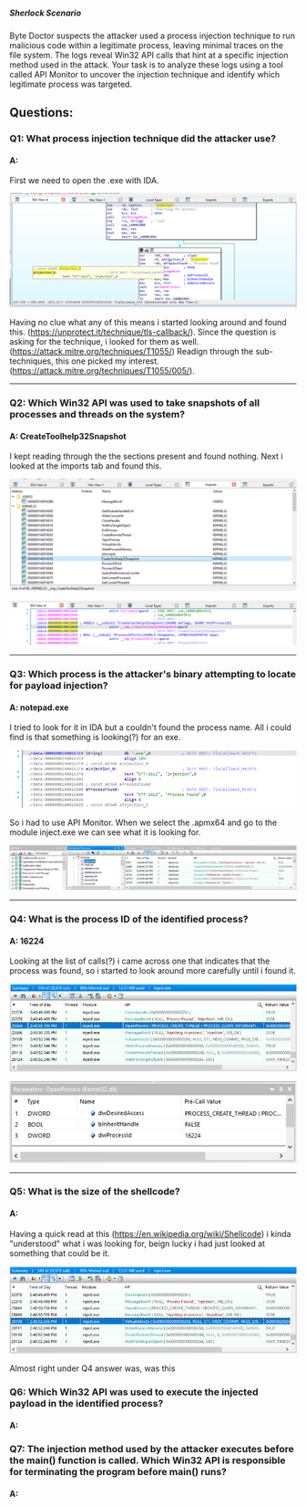 
##### Sherlock Scenario

Byte Doctor suspects the attacker used a process injection technique to run malicious code within a legitimate process, leaving minimal traces on the file system. The logs reveal Win32 API calls that hint at a specific injection method used in the attack. Your task is to analyze these logs using a tool called API Monitor to uncover the injection technique and identify which legitimate process was targeted.


## Questions: 

### Q1: What process injection technique did the attacker use?

#### A: 

First we need to open the .exe with IDA.

![](../../Img/Pasted%20image%2020251009145856.png)

Having no clue what any of this means i started looking around and found this. (https://unprotect.it/technique/tls-callback/).
Since the question is asking for the technique, i looked for them as well. (https://attack.mitre.org/techniques/T1055/)
Readign through the sub-techniques, this one picked my interest. (https://attack.mitre.org/techniques/T1055/005/).

___

### Q2: Which Win32 API was used to take snapshots of all processes and threads on the system?

#### A: CreateToolhelp32Snapshot

I kept reading through the the sections present and found nothing. Next i looked at the imports tab and found this.

![](../../Img/Pasted%20image%2020251009150412.png)

![](../../Img/Pasted%20image%2020251009150437.png)

___

### Q3: Which process is the attacker's binary attempting to locate for payload injection?

#### A: notepad.exe

I tried to look for it in IDA but a couldn't found the process name.
All i could find is that something is looking(?) for an exe.

![](../../Img/Pasted%20image%2020251009152306.png)

So i had to use API Monitor.
When we select the .apmx64 and go to the module inject.exe we can see what it is looking for.

![](../../Img/Pasted%20image%2020251009162137.png)

___

### Q4: What is the process ID of the identified process?

#### A: 16224

Looking at the list of calls(?) i came across one that indicates that the process was found, so i started to look around more carefully until i found it.

![](../../Img/Pasted%20image%2020251009162441.png)

![](../../Img/Pasted%20image%2020251009162555.png)

___

### Q5: What is the size of the shellcode?

#### A: 

Having a quick read at this (https://en.wikipedia.org/wiki/Shellcode) i kinda "understood" what i was looking for, beign lucky i had just looked at something that could be it.

![](../../Img/Pasted%20image%2020251009162953.png)

Almost right under Q4 answer was, was this

### Q6: Which Win32 API was used to execute the injected payload in the identified process?

#### A: 

### Q7: The injection method used by the attacker executes before the main() function is called. Which Win32 API is responsible for terminating the program before main() runs?

#### A: 